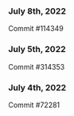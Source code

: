 ### July 8th, 2022

Commit #114349

### July 5th, 2022

Commit #314353


### July 4th, 2022

Commit #72281

